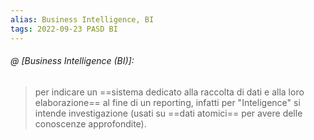 ```yaml
---
alias: Business Intelligence, BI
tags: 2022-09-23 PASD BI
---
```



###### @ [Business Intelligence (BI)]:
> per indicare un ==sistema dedicato alla raccolta di dati e alla loro elaborazione== al fine di un reporting, infatti per "Inteligence" si intende investigazione (usati su ==dati atomici== per avere delle conoscenze approfondite).